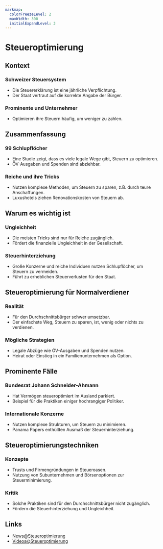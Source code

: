 ```yaml
---
markmap:
  colorFreezeLevel: 2
  maxWidth: 300
  initialExpandLevel: 3
---
```


# Steueroptimierung

## Kontext
### Schweizer Steuersystem
- Die Steuererklärung ist eine jährliche Verpflichtung.
- Der Staat vertraut auf die korrekte Angabe der Bürger.

### Prominente und Unternehmer
- Optimieren ihre Steuern häufig, um weniger zu zahlen.

## Zusammenfassung
### 99 Schlupflöcher
- Eine Studie zeigt, dass es viele legale Wege gibt, Steuern zu optimieren.
- ÖV-Ausgaben und Spenden sind abziehbar.

### Reiche und ihre Tricks
- Nutzen komplexe Methoden, um Steuern zu sparen, z.B. durch teure Anschaffungen.
- Luxushotels ziehen Renovationskosten von Steuern ab.

## Warum es wichtig ist
### Ungleichheit
- Die meisten Tricks sind nur für Reiche zugänglich.
- Fördert die finanzielle Ungleichheit in der Gesellschaft.

### Steuerhinterziehung
- Große Konzerne und reiche Individuen nutzen Schlupflöcher, um Steuern zu vermeiden.
- Führt zu erheblichen Steuerverlusten für den Staat.

## Steueroptimierung für Normalverdiener
### Realität
- Für den Durchschnittsbürger schwer umsetzbar.
- Der einfachste Weg, Steuern zu sparen, ist, wenig oder nichts zu verdienen.

### Mögliche Strategien
- Legale Abzüge wie ÖV-Ausgaben und Spenden nutzen.
- Heirat oder Einstieg in ein Familienunternehmen als Option.

## Prominente Fälle
### Bundesrat Johann Schneider-Ahmann
- Hat Vermögen steueroptimiert im Ausland parkiert.
- Beispiel für die Praktiken einiger hochrangiger Politiker.

### Internationale Konzerne
- Nutzen komplexe Strukturen, um Steuern zu minimieren.
- Panama Papers enthüllten Ausmaß der Steuerhinterziehung.

## Steueroptimierungstechniken
### Konzepte
- Trusts und Firmengründungen in Steueroasen.
- Nutzung von Subunternehmen und Börsenoptionen zur Steuerminimierung.

### Kritik
- Solche Praktiken sind für den Durchschnittsbürger nicht zugänglich.
- Fördern die Steuerhinterziehung und Ungleichheit.

## Links
- [News@Steueroptimierung](https://www.google.ch/search?q=Steueroptimierung&tbm=nws)
- [Videos@Steueroptimierung](https://www.google.ch/search?q=Steueroptimierung&tbm=vid)
